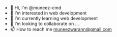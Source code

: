 - 👋 Hi, I’m @muneez-cmd
- 👀 I’m interested in web development
- 🌱 I’m currently learning web development
- 💞️ I’m looking to collaborate on ... 
- 📫 How to reach me muneezwarann@gmail.com

<!---
muneez-cmd/muneez-cmd is a ✨ special ✨ repository because its `README.md` (this file) appears on your GitHub profile.
You can click the Preview link to take a look at your changes.
--->
